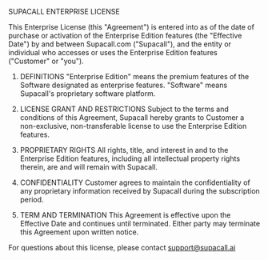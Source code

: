 SUPACALL ENTERPRISE LICENSE

This Enterprise License (this "Agreement") is entered into as of the date of purchase or activation of the Enterprise Edition features (the "Effective Date") by and between Supacall.com ("Supacall"), and the entity or individual who accesses or uses the Enterprise Edition features ("Customer" or "you").

1. DEFINITIONS
"Enterprise Edition" means the premium features of the Software designated as enterprise features.
"Software" means Supacall's proprietary software platform.

2. LICENSE GRANT AND RESTRICTIONS
Subject to the terms and conditions of this Agreement, Supacall hereby grants to Customer a non-exclusive, non-transferable license to use the Enterprise Edition features.

3. PROPRIETARY RIGHTS
All rights, title, and interest in and to the Enterprise Edition features, including all intellectual property rights therein, are and will remain with Supacall.

4. CONFIDENTIALITY
Customer agrees to maintain the confidentiality of any proprietary information received by Supacall during the subscription period.

5. TERM AND TERMINATION
This Agreement is effective upon the Effective Date and continues until terminated. Either party may terminate this Agreement upon written notice.

For questions about this license, please contact support@supacall.ai
